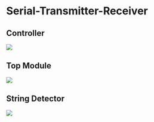 # Serial-Transmitter-Receiver

## Controller
<img src="https://github.com/fark00/Serial-Transmitter-Receiver/blob/master/Sim_controller.jpg" >

## Top Module
<img src="https://github.com/fark00/Serial-Transmitter-Receiver/blob/master/Sim_top_module.jpg">

## String Detector
<img src="https://github.com/fark00/Serial-Transmitter-Receiver/blob/master/Sim_string_detector.jpg">
